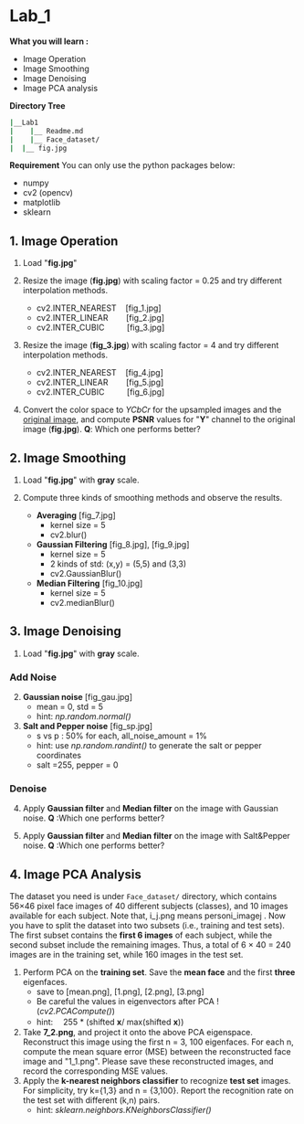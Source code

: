 ﻿# Lab_1 
**What you will learn :**
 - Image Operation
 - Image Smoothing
 - Image Denoising
 - Image PCA analysis 


**Directory Tree**
```bash
|__Lab1
|	 |__ Readme.md
|	 |__ Face_dataset/
|  |__ fig.jpg
```

**Requirement**
You can only use the python packages below:

 - numpy
 - cv2 (opencv)
 - matplotlib
 - sklearn

## 1. Image Operation

1.	Load "**fig.jpg**"
2.	Resize the image (**fig.jpg**) with scaling factor = 0.25 and try different interpolation methods.
	
	- cv2.INTER_NEAREST&nbsp;&nbsp;&nbsp;  [fig_1.jpg] 
	- cv2.INTER_LINEAR     &nbsp;&nbsp;&nbsp;&nbsp;&nbsp;&nbsp;  [fig_2.jpg] 
	- cv2.INTER_CUBIC     &nbsp;&nbsp;&nbsp;&nbsp;&nbsp;&nbsp;&nbsp;&nbsp;  [fig_3.jpg]
3. Resize the image (**fig_3.jpg**) with scaling factor = 4 and try different interpolation methods.
	
	- cv2.INTER_NEAREST&nbsp;&nbsp;&nbsp;  [fig_4.jpg] 
	- cv2.INTER_LINEAR     &nbsp;&nbsp;&nbsp;&nbsp;&nbsp;&nbsp;  [fig_5.jpg] 
	- cv2.INTER_CUBIC     &nbsp;&nbsp;&nbsp;&nbsp;&nbsp;&nbsp;&nbsp;&nbsp;  [fig_6.jpg]
4.  Convert the color space to *YCbCr* for the upsampled images and the <u>original image</u>, and compute **PSNR** values for "**Y**" channel to the original image (**fig.jpg**).
**Q**: Which one performs better?

## 2. Image Smoothing
1.	Load "**fig.jpg**" with **gray** scale.
2.	Compute three kinds of smoothing methods and observe the results.
	
	- **Averaging**   [fig_7.jpg]
		- kernel size = 5
		- cv2.blur()
	-   **Gaussian Filtering** [fig_8.jpg], [fig_9.jpg]
		- kernel size = 5
		- 2 kinds of std: (x,y) = (5,5) and (3,3)
		- cv2.GaussianBlur()
	- **Median Filtering**  [fig_10.jpg]
		- kernel size = 5
		- cv2.medianBlur()

## 3. Image Denoising
1.	Load "**fig.jpg**" with **gray** scale.
### Add Noise
2.	 **Gaussian noise** [fig_gau.jpg]
		- mean = 0, std = 5
		- hint: *np.random.normal()*
3.	 **Salt and Pepper noise** [fig_sp.jpg]
		- s vs p : 50% for each,  all_noise_amount = 1%
		- hint: use *np.random.randint()* to generate the salt or pepper coordinates
		- salt =255,  pepper = 0	
### Denoise
4. Apply **Gaussian filter** and **Median filter** on  the image with Gaussian noise. 
	**Q** :Which one  performs better?
	
5. Apply **Gaussian filter** and **Median filter** on  the image with Salt&Pepper noise.
	**Q** :Which one  performs better?

## 4. Image PCA  Analysis
The dataset you need is under `Face_dataset/` directory, which contains 56×46 pixel face images of 40 different subjects (classes), and 10 images available for each subject. Note that, i_j.png means personi_imagej . Now you have to split the dataset into two subsets (i.e., training and test sets). The first subset contains the **first 6 images** of each subject, while the second subset include the remaining images. Thus, a total of 6 × 40 = 240 images are in the training set, while 160 images in the test set.

1. Perform PCA on the **training set**. Save the **mean face** and the first **three** eigenfaces.
	- save to [mean.png], [1.png], [2.png], [3.png]
	- Be careful the values in eigenvectors after PCA !  (*cv2.PCACompute()*)
	- hint: 　255 * (shifted **x**/ max(shifted **x**))
2. Take **7_2.png**, and project it onto the above PCA eigenspace. Reconstruct this image using the first n = 3, 100 eigenfaces. For each n, compute the mean square error (MSE) between the reconstructed face image and "1_1.png". Please save these reconstructed images, and record the corresponding MSE values.
3. Apply the **k-nearest neighbors classifier** to recognize **test set** images. For simplicity, try k={1,3} and n = {3,100}.  Report the recognition rate on the test set with different (k,n) pairs.
	- hint: *sklearn.neighbors.KNeighborsClassifier()*


